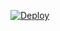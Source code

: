 [![Deploy](https://www.herokucdn.com/deploy/button.svg)](https://heroku.com/deploy?template=https://github.com/maskedcoder7/parvsarmy)
